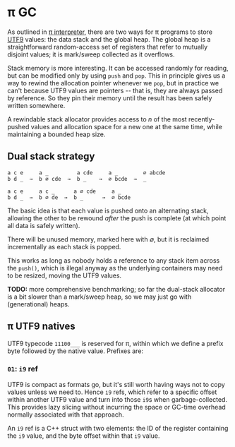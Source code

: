 # π GC
As outlined in [π interpreter](pi-interpreter.md), there are two ways for π programs to store [UTF9](utf9.md) values: the data stack and the global heap. The global heap is a straightforward random-access set of registers that refer to mutually disjoint values; it is mark/sweep collected as it overflows.

Stack memory is more interesting. It can be accessed randomly for reading, but can be modified only by using `push` and `pop`. This in principle gives us a way to rewind the allocation pointer whenever we `pop`, but in practice we can't because UTF9 values are pointers -- that is, they are always passed by reference. So they pin their memory until the result has been safely written somewhere.

A rewindable stack allocator provides access to _n_ of the most recently-pushed values and allocation space for a new one at the same time, while maintaining a bounded heap size.


## Dual stack strategy
```
a c e     a _         a cde     a _        ∅ abcde
b d _  →  b ∅ cde  →  b _    →  ∅ bcde  →  _

a c e     a c _      a ∅ cde     a _
b d _  →  b ∅ de  →  b _      →  ∅ bcde
```

The basic idea is that each value is pushed onto an alternating stack, allowing the other to be rewound _after_ the push is complete (at which point all data is safely written).

There will be unused memory, marked here with _∅_, but it is reclaimed incrementally as each stack is popped.

This works as long as nobody holds a reference to any stack item across the `push()`, which is illegal anyway as the underlying containers may need to be resized, moving the UTF9 values.

**TODO:** more comprehensive benchmarking; so far the dual-stack allocator is a bit slower than a mark/sweep heap, so we may just go with (generational) heaps.


## π UTF9 natives
UTF9 typecode `11100___` is reserved for π, within which we define a prefix byte followed by the native value. Prefixes are:


### `01`: `i9` ref
UTF9 is compact as formats go, but it's still worth having ways not to copy values unless we need to. Hence `i9` refs, which refer to a specific offset within another UTF9 value and turn into those `i9`s when garbage-collected. This provides lazy slicing without incurring the space or GC-time overhead normally associated with that approach.

An `i9` ref is a C++ struct with two elements: the ID of the register containing the `i9` value, and the byte offset within that `i9` value.

